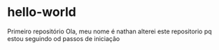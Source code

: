 # hello-world
Primeiro repositório
Ola, meu nome é nathan
alterei este repositorio pq estou seguindo od passos de iniciação
